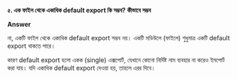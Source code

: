 **৫. এক ফাইল থেকে একাধিক default export কি সম্ভব? কীভাবে সম্ভব**

**Answer**

না, একটি ফাইল থেকে একাধিক default export সম্ভব নয়।
একটি মডিউলে (ফাইলে) শুধুমাত্র একটি default export থাকতে পারে।

কারণ default export হলো একক (single) এক্সপোর্ট, যেখানে কোনো নির্দিষ্ট নাম ব্যবহার না করেও ইমপোর্ট করা যায়। যদি একাধিক default export দেওয়া হয়, তাহলে এরর দিবে।